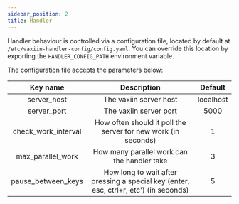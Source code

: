 ```yaml
---
sidebar_position: 2
title: Handler
---
```


Handler behaviour is controlled via a configuration file, located by default at `/etc/vaxiin-handler-config/config.yaml`.
You can override this location by exporting the `HANDLER_CONFIG_PATH` environment variable.

The configuration file accepts the parameters below:

|       Key name      |                                      Description                                      |  Default  |
|:-------------------:|:-------------------------------------------------------------------------------------:|:---------:|
| server_host         | The vaxiin server host                                                                | localhost |
| server_port         | The vaxiin server port                                                                |      5000 |
| check_work_interval | How often should it poll the server for new work (in seconds)                         |         1 |
| max_parallel_work   | How many parallel work can the handler take                                           |         3 |
| pause_between_keys  | How long to wait after pressing a special key (enter, esc, ctrl+r, etc') (in seconds) |         5 |
